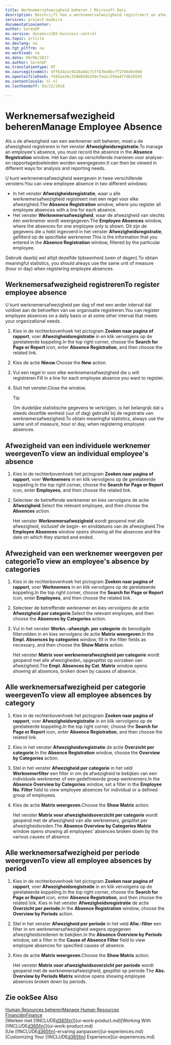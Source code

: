 ```yaml
---
title: Werknemersafwezigheid beheren | Microsoft Docs
description: Beschrijft hoe u werknemersafwezigheid registreert en afwezigheidsstatistieken analyseert.
services: project-madeira
documentationcenter: 
author: SorenGP
ms.service: dynamics365-business-central
ms.topic: article
ms.devlang: na
ms.tgt_pltfrm: na
ms.workload: na
ms.date: 09/08/2017
ms.author: SorenGP
ms.translationtype: HT
ms.sourcegitcommit: d7fb34e1c9428a64c71ff47be8bcff174649c00d
ms.openlocfilehash: f445ae26c3586016b350cfee2c594a4f7d636595
ms.contentlocale: nl-nl
ms.lasthandoff: 03/22/2018

---
```

# <a name="manage-employee-absence"></a><span data-ttu-id="9dd41-103">Werknemersafwezigheid beheren</span><span class="sxs-lookup"><span data-stu-id="9dd41-103">Manage Employee Absence</span></span>
<span data-ttu-id="9dd41-104">Als u de afwezigheid van een werknemer wilt beheren, moet u de afwezigheid registreren in het venster **Afwezigheidsregistratie**.</span><span class="sxs-lookup"><span data-stu-id="9dd41-104">To manage an employee's absence, you must record the absence in the **Absence Registration** window.</span></span> <span data-ttu-id="9dd41-105">Het kan dan op verschillende manieren voor analyse- en rapportagedoeleinden worden weergegeven.</span><span class="sxs-lookup"><span data-stu-id="9dd41-105">It can then be viewed in different ways for analysis and reporting needs.</span></span>

<span data-ttu-id="9dd41-106">U kunt werknemersafwezigheid weergeven in twee verschillende vensters:</span><span class="sxs-lookup"><span data-stu-id="9dd41-106">You can view employee absence in two different windows:</span></span>

* <span data-ttu-id="9dd41-107">In het venster **Afwezigheidsregistratie**, waar u alle werknemersafwezigheid registreert met een regel voor elke afwezigheid.</span><span class="sxs-lookup"><span data-stu-id="9dd41-107">The **Absence Registration** window, where you register all employee absences with a line for each absence.</span></span>
* <span data-ttu-id="9dd41-108">Het venster **Werknemersafwezigheid**, waar de afwezigheid van slechts één werknemer wordt weergegeven.</span><span class="sxs-lookup"><span data-stu-id="9dd41-108">The **Employee Absences** window, where the absences for one employee only is shown.</span></span> <span data-ttu-id="9dd41-109">Dit zijn de gegevens die u hebt ingevoerd in het venster **Afwezigheidsregistratie**, gefilterd op de specifieke werknemer.</span><span class="sxs-lookup"><span data-stu-id="9dd41-109">This is the information that you entered in the **Absence Registration** window, filtered by the particular employee.</span></span>

<span data-ttu-id="9dd41-110">Gebruik daarbij wel altijd dezelfde tijdseenheid (uren of dagen).</span><span class="sxs-lookup"><span data-stu-id="9dd41-110">To obtain meaningful statistics, you should always use the same unit of measure (hour or day) when registering employee absences.</span></span>

## <a name="to-register-employee-absence"></a><span data-ttu-id="9dd41-111">Werknemersafwezigheid registreren</span><span class="sxs-lookup"><span data-stu-id="9dd41-111">To register employee absence</span></span>
<span data-ttu-id="9dd41-112">U kunt werknemersafwezigheid per dag of met een ander interval dat voldoet aan de behoeften van uw organisatie registreren.</span><span class="sxs-lookup"><span data-stu-id="9dd41-112">You can register employee absences on a daily basis or at some other interval that meets your organizational needs.</span></span>

1. <span data-ttu-id="9dd41-113">Kies in de rechterbovenhoek het pictogram **Zoeken naar pagina of rapport**, voer **Afwezigheidsregistratie** in en klik vervolgens op de gerelateerde koppeling.</span><span class="sxs-lookup"><span data-stu-id="9dd41-113">In the top right corner, choose the **Search for Page or Report** icon, enter **Absence Registration**, and then choose the related link.</span></span>
2. <span data-ttu-id="9dd41-114">Kies de actie **Nieuw**.</span><span class="sxs-lookup"><span data-stu-id="9dd41-114">Choose the **New** action.</span></span>
3. <span data-ttu-id="9dd41-115">Vul een regel in voor elke werknemersafwezigheid die u wilt registreren.</span><span class="sxs-lookup"><span data-stu-id="9dd41-115">Fill in a line for each employee absence you want to register.</span></span>
4. <span data-ttu-id="9dd41-116">Sluit het venster.</span><span class="sxs-lookup"><span data-stu-id="9dd41-116">Close the window.</span></span>

    > [!Tip]
    > <span data-ttu-id="9dd41-117">Om duidelijke statistische gegevens te verkrijgen, is het belangrijk dat u steeds dezelfde eenheid (uur of dag) gebruikt bij de registratie van werknemersafwezigheid.</span><span class="sxs-lookup"><span data-stu-id="9dd41-117">To obtain meaningful statistics, always use the same unit of measure, hour or day, when registering employee absences.</span></span>

## <a name="to-view-an-individual-employees-absence"></a><span data-ttu-id="9dd41-118">Afwezigheid van een individuele werknemer weergeven</span><span class="sxs-lookup"><span data-stu-id="9dd41-118">To view an individual employee's absence</span></span>
1. <span data-ttu-id="9dd41-119">Kies in de rechterbovenhoek het pictogram **Zoeken naar pagina of rapport**, voer **Werknemers** in en klik vervolgens op de gerelateerde koppeling.</span><span class="sxs-lookup"><span data-stu-id="9dd41-119">In the top right corner, choose the **Search for Page or Report** icon, enter **Employees**, and then choose the related link.</span></span>
2. <span data-ttu-id="9dd41-120">Selecteer de betreffende werknemer en kies vervolgens de actie **Afwezigheid**.</span><span class="sxs-lookup"><span data-stu-id="9dd41-120">Select the relevant employee, and then choose the **Absences** action.</span></span>

    <span data-ttu-id="9dd41-121">Het venster **Werknemersafwezigheid** wordt geopend met alle afwezigheid, inclusief de begin- en einddatums van de afwezigheid.</span><span class="sxs-lookup"><span data-stu-id="9dd41-121">The **Employee Absences** window opens showing all the absences and the date on which they started and ended.</span></span>

## <a name="to-view-an-employees-absence-by-categories"></a><span data-ttu-id="9dd41-122">Afwezigheid van een werknemer weergeven per categorie</span><span class="sxs-lookup"><span data-stu-id="9dd41-122">To view an employee's absence by categories</span></span>
1. <span data-ttu-id="9dd41-123">Kies in de rechterbovenhoek het pictogram **Zoeken naar pagina of rapport**, voer **Werknemers** in en klik vervolgens op de gerelateerde koppeling.</span><span class="sxs-lookup"><span data-stu-id="9dd41-123">In the top right corner, choose the **Search for Page or Report** icon, enter **Employees**, and then choose the related link.</span></span>
2. <span data-ttu-id="9dd41-124">Selecteer de betreffende werknemer en kies vervolgens de actie **Afwezigheid per categorie**.</span><span class="sxs-lookup"><span data-stu-id="9dd41-124">Select the relevant employee, and then choose the **Absences by Categories** action.</span></span>
3. <span data-ttu-id="9dd41-125">Vul in het venster **Werkn.-afwezigh. per categorie** de benodigde filtervelden in en kies vervolgens de actie **Matrix weergeven**.</span><span class="sxs-lookup"><span data-stu-id="9dd41-125">In the **Empl. Absences by categories** window, fill in the filter fields as necessary, and then choose the **Show Matrix** action.</span></span>

    <span data-ttu-id="9dd41-126">Het venster **Matrix voor werknemerafwezigheid per categorie** wordt geopend met alle afwezigheden, opgesplitst op oorzaken van afwezigheid.</span><span class="sxs-lookup"><span data-stu-id="9dd41-126">The **Empl. Absences by Cat. Matrix** window opens showing all absences, broken down by causes of absence.</span></span>

## <a name="to-view-all-employee-absences-by-category"></a><span data-ttu-id="9dd41-127">Alle werknemersafwezigheid per categorie weergeven</span><span class="sxs-lookup"><span data-stu-id="9dd41-127">To view all employee absences by category</span></span>
1. <span data-ttu-id="9dd41-128">Kies in de rechterbovenhoek het pictogram **Zoeken naar pagina of rapport**, voer **Afwezigheidsregistratie** in en klik vervolgens op de gerelateerde koppeling.</span><span class="sxs-lookup"><span data-stu-id="9dd41-128">In the top right corner, choose the **Search for Page or Report** icon, enter **Absence Registration**, and then choose the related link.</span></span>
2. <span data-ttu-id="9dd41-129">Kies in het venster **Afwezigheidsregistratie** de actie **Overzicht per categorie**.</span><span class="sxs-lookup"><span data-stu-id="9dd41-129">In the **Absence Registration** window, choose the **Overview by Categories** action.</span></span>
3. <span data-ttu-id="9dd41-130">Stel in het venster **Afwezigheid per categorie** in het veld **Werknemerfilter** een filter in om de afwezigheid te bekijken van een individuele werknemer of een gedefinieerde groep werknemers.</span><span class="sxs-lookup"><span data-stu-id="9dd41-130">In the **Absence Overview by Categories** window, set a filter in the **Employee No. Filter** field to view employee absences for individual or a defined group of employees.</span></span>
4. <span data-ttu-id="9dd41-131">Kies de actie **Matrix weergeven**.</span><span class="sxs-lookup"><span data-stu-id="9dd41-131">Choose the **Show Matrix** action.</span></span>

    <span data-ttu-id="9dd41-132">Het venster **Matrix voor afwezigheidsoverzicht per categorie** wordt geopend met de afwezigheid van alle werknemers, gesplitst per afwezigheidsreden.</span><span class="sxs-lookup"><span data-stu-id="9dd41-132">The **Absence Overview by Categories Matrix** window opens showing all employees’ absences broken down by the various causes of absence.</span></span>

## <a name="to-view-all-employee-absences-by-period"></a><span data-ttu-id="9dd41-133">Alle werknemersafwezigheid per periode weergeven</span><span class="sxs-lookup"><span data-stu-id="9dd41-133">To view all employee absences by period</span></span>
1. <span data-ttu-id="9dd41-134">Kies in de rechterbovenhoek het pictogram **Zoeken naar pagina of rapport**, voer **Afwezigheidsregistratie** in en klik vervolgens op de gerelateerde koppeling.</span><span class="sxs-lookup"><span data-stu-id="9dd41-134">In the top right corner, choose the **Search for Page or Report** icon, enter **Absence Registration**, and then choose the related link.</span></span>
   <span data-ttu-id="9dd41-135">Kies in het venster **Afwezigheidsregistratie** de actie **Overzicht per periode**.</span><span class="sxs-lookup"><span data-stu-id="9dd41-135">In the **Absence Registration** window, choose the **Overview by Periods** action.</span></span>
2. <span data-ttu-id="9dd41-136">Stel in het venster **Afwezigheid per periode** in het veld **Afw.-filter** een filter in om werknemersafwezigheid wegens opgegeven afwezigheidsredenen te bekijken.</span><span class="sxs-lookup"><span data-stu-id="9dd41-136">In the **Absence Overview by Periods** window, set a filter in the **Cause of Absence Filter** field to view employee absences for specified causes of absence.</span></span>
3. <span data-ttu-id="9dd41-137">Kies de actie **Matrix weergeven**.</span><span class="sxs-lookup"><span data-stu-id="9dd41-137">Choose the **Show Matrix** action.</span></span>

    <span data-ttu-id="9dd41-138">Het venster **Matrix voor afwezigheidsoverzicht per periode** wordt geopend met de werknemersafwezigheid, gesplitst op periode.</span><span class="sxs-lookup"><span data-stu-id="9dd41-138">The **Abs. Overview by Periods Matrix** window opens showing employee absences broken down by periods.</span></span>

## <a name="see-also"></a><span data-ttu-id="9dd41-139">Zie ook</span><span class="sxs-lookup"><span data-stu-id="9dd41-139">See Also</span></span>
[<span data-ttu-id="9dd41-140">Human Resources beheren</span><span class="sxs-lookup"><span data-stu-id="9dd41-140">Manage Human Resources</span></span>](hr-manage-human-resources.md)  
[<span data-ttu-id="9dd41-141">Financiën</span><span class="sxs-lookup"><span data-stu-id="9dd41-141">Finance</span></span>](finance.md)  
<span data-ttu-id="9dd41-142">[Werken met [!INCLUDE[d365fin](includes/d365fin_md.md)]](ui-work-product.md)</span><span class="sxs-lookup"><span data-stu-id="9dd41-142">[Working With [!INCLUDE[d365fin](includes/d365fin_md.md)]](ui-work-product.md)</span></span>  
<span data-ttu-id="9dd41-143">[Uw [!INCLUDE[d365fin](includes/d365fin_md.md)]-ervaring aanpassen](ui-experiences.md)</span><span class="sxs-lookup"><span data-stu-id="9dd41-143">[Customizing Your [!INCLUDE[d365fin](includes/d365fin_md.md)] Experience](ui-experiences.md)</span></span>

